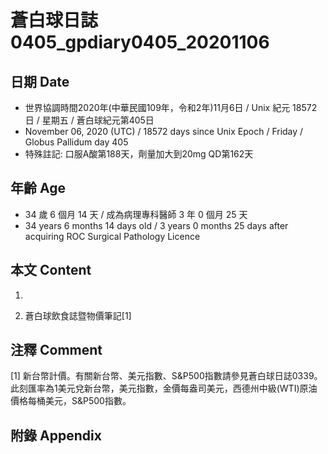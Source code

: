 [_metadata_:encoding]: - "utf-8"
[_metadata_:language]: - "zh-Hant-TW"
[_metadata_:fileformat]: - "markdown"
[_metadata_:MIME_type]: - "text/plain"
[_metadata_:markdown_version]: - "commonmark version 0.29"
[_metadata_:markdown_spec]: - "https://spec.commonmark.org/0.29/"

# 蒼白球日誌0405_gpdiary0405_20201106 #

## 日期 Date ##

* 世界協調時間2020年(中華民國109年，令和2年)11月6日 / Unix 紀元 18572 日 / 星期五 / 蒼白球紀元第405日
* November 06, 2020 (UTC) / 18572 days since Unix Epoch / Friday / Globus Pallidum day 405
* 特殊註記: 口服A酸第188天，劑量加大到20mg QD第162天

## 年齡 Age ##

* 34 歲 6 個月 14 天 / 成為病理專科醫師 3 年 0 個月 25 天
* 34 years 6 months 14 days old / 3 years 0 months 25 days after acquiring ROC Surgical Pathology Licence

## 本文 Content ##

1. 

    
2. 蒼白球飲食誌暨物價筆記[1]

    

## 注釋 Comment ##

[1] 新台幣計價。有關新台幣、美元指數、S&P500指數請參見蒼白球日誌0339。此刻匯率為1美元兌新台幣，美元指數，金價每盎司美元，西德州中級(WTI)原油價格每桶美元，S&P500指數。



## 附錄 Appendix ##

